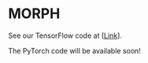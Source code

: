 # MORPH

See our TensorFlow code at [[Link](https://drive.google.com/drive/u/3/folders/1y2R2rlrQyBjhK4lQDVBr8FivgN5kFRvL)].

The PyTorch code will be available soon!





















